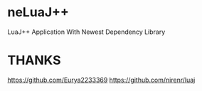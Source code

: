 # neLuaJ++
LuaJ++ Application With Newest Dependency Library
# THANKS
https://github.com/Eurya2233369
https://github.com/nirenr/luaj
